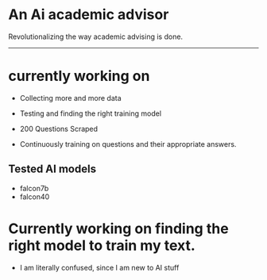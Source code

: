 # An Ai academic advisor
Revolutionalizing the way academic advising is done.


----------------------------------------------------
# currently working on
* Collecting more and more data
* Testing and finding the right training model
  
* 200 Questions Scraped 
* Continuously training on questions and their appropriate answers.

## Tested AI models 
* falcon7b
* falcon40

# Currently working on finding the right model to train my text.
- I am literally confused, since I am new to AI stuff

